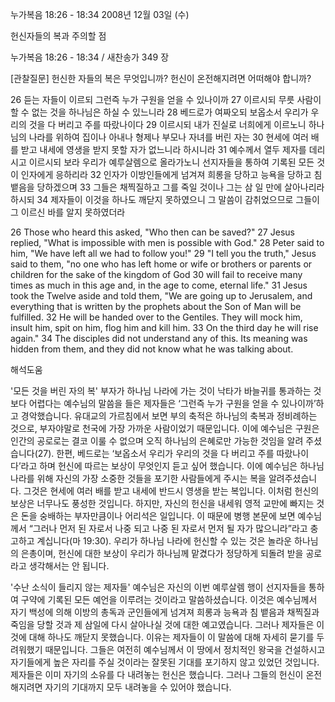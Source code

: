 누가복음 18:26 - 18:34 
2008년 12월 03일 (수)

헌신자들의 복과 주의할 점



누가복음 18:26 - 18:34 / 새찬송가 349 장


[관찰질문]
헌신한 자들의 복은 무엇입니까? 
헌신이 온전해지려면 어떠해야 합니까?

26 듣는 자들이 이르되 그런즉 누가 구원을 얻을 수 있나이까 
27 이르시되 무릇 사람이 할 수 없는 것을 하나님은 하실 수 있느니라 
28 베드로가 여짜오되 보옵소서 우리가 우리의 것을 다 버리고 주를 따랐나이다 
29 이르시되 내가 진실로 너희에게 이르노니 하나님의 나라를 위하여 집이나 아내나 형제나 부모나 자녀를 버린 자는 
30 현세에 여러 배를 받고 내세에 영생을 받지 못할 자가 없느니라 하시니라 
31 예수께서 열두 제자를 데리시고 이르시되 보라 우리가 예루살렘으로 올라가노니 선지자들을 통하여 기록된 모든 것이 인자에게 응하리라 
32 인자가 이방인들에게 넘겨져 희롱을 당하고 능욕을 당하고 침 뱉음을 당하겠으며 
33 그들은 채찍질하고 그를 죽일 것이나 그는 삼 일 만에 살아나리라 하시되 
34 제자들이 이것을 하나도 깨닫지 못하였으니 그 말씀이 감취었으므로 그들이 그 이르신 바를 알지 못하였더라 

26 Those who heard this asked, "Who then can be saved?" 
27 Jesus replied, "What is impossible with men is possible with God." 
28 Peter said to him, "We have left all we had to follow you!" 
29 "I tell you the truth," Jesus said to them, "no one who has left home or wife or brothers or parents or children for the sake of the kingdom of God 
30 will fail to receive many times as much in this age and, in the age to come, eternal life." 
31 Jesus took the Twelve aside and told them, "We are going up to Jerusalem, and everything that is written by the prophets about the Son of Man will be fulfilled. 
32 He will be handed over to the Gentiles. They will mock him, insult him, spit on him, flog him and kill him. 
33 On the third day he will rise again." 
34 The disciples did not understand any of this. Its meaning was hidden from them, and they did not know what he was talking about.

해석도움





'모든 것을 버린 자의 복'
 부자가 하나님 나라에 가는 것이 낙타가 바늘귀를 통과하는 것보다 어렵다는 예수님의 말씀을 들은 제자들은 ‘그런즉 누가 구원을 얻을 수 있나이까’하고 경악했습니다. 유대교의 가르침에서 보면 부의 축적은 하나님의 축복과 정비례하는 것으로, 부자야말로 천국에 가장 가까운 사람이었기 때문입니다. 이에 예수님은 구원은 인간의 공로로는 결코 이룰 수 없으며 오직 하나님의 은혜로만 가능한 것임을 알려 주셨습니다(27). 한편, 베드로는 ‘보옵소서 우리가 우리의 것을 다 버리고 주를 따랐나이다’라고 하며 헌신에 따르는 보상이 무엇인지 듣고 싶어 했습니다. 이에 예수님은 하나님 나라를 위해 자신의 가장 소중한 것들을 포기한 사람들에게 주시는 복을 알려주셨습니다. 그것은 현세에 여러 배를 받고 내세에 반드시 영생을 받는 복입니다. 이처럼 헌신의 보상은 너무나도 풍성한 것입니다. 하지만, 자신의 헌신을 내세워 영적 교만에 빠지는 것은 돈을 숭배하는 부자만큼이나 어리석은 일입니다. 이 때문에 병행 본문에 보면 예수님께서 “그러나 먼저 된 자로서 나중 되고 나중 된 자로서 먼저 될 자가 많으니라”라고 충고하고 계십니다(마 19:30). 우리가 하나님 나라에 헌신할 수 있는 것은 놀라운 하나님의 은총이며, 헌신에 대한 보상이 우리가 하나님께 맡겼다가 정당하게 되돌려 받을 공로라고 생각해서는 안 됩니다.         

'수난 소식이 들리지 않는 제자들'
 예수님은 자신의 이번 예루살렘 행이 선지자들을 통하여 구약에 기록된 모든 예언을 이루려는 것이라고 말씀하셨습니다. 이것은 예수님께서 자기 백성에 의해 이방의 총독과 군인들에게 넘겨져 희롱과 능욕과 침 뱉음과 채찍질과 죽임을 당할 것과 제 삼일에 다시 살아나실 것에 대한 예고였습니다. 그러나 제자들은 이것에 대해 하나도 깨닫지 못했습니다. 이유는 제자들이 이 말씀에 대해 자세히 묻기를 두려워했기 때문입니다. 그들은 여전히 예수님께서 이 땅에서 정치적인 왕국을 건설하시고 자기들에게 높은 자리를 주실 것이라는 잘못된 기대를 포기하지 않고 있었던 것입니다. 제자들은 이미 자기의 소유를 다 내려놓는 헌신은 했습니다. 그러나 그들의 헌신이 온전해지려면 자기의 기대까지 모두 내려놓을 수 있어야 했습니다.